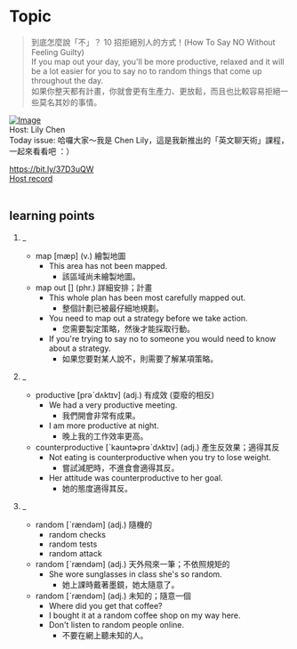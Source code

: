 # Topic

> 到底怎麼說「不」？ 10 招拒絕別人的方式！(How To Say NO Without Feeling Guilty) <br>
> If you map out your day, you'll be more productive, relaxed and it will be a lot easier for you to say no to random things that come up throughout the day. <br>
> 如果你整天都有計畫，你就會更有生產力、更放鬆，而且也比較容易拒絕一些莫名其妙的事情。 <br>

[![Image](https://cdn.voicetube.com/assets/thumbnails/u96muieBOD8.jpg)](https://www.youtube.com/embed/u96muieBOD8?rel=0&showinfo=0&cc_load_policy=0&controls=1&autoplay=1&iv_load_policy=3&playsinline=1&wmode=transparent&start=287&end=296&enablejsapi=1&origin=https://tw.voicetube.com&widgetid=1)<br>
Host: Lily Chen
<br>Today issue: 哈囉大家～我是 Chen Lily，這是我新推出的「英文聊天術」課程，一起來看看吧 ：）

https://bit.ly/37D3uQW
<br>
[Host record](https://cdn.voicetube.com/tmp/everyday_records/10204514181160229/3704.mp3)
<br><br>
## learning points
1. _
	* map [mæp] (v.) 繪製地圖
		- This area has not been mapped.
			+ 該區域尚未繪製地圖。
	* map out [] (phr.) 詳細安排；計畫
		- This whole plan has been most carefully mapped out.
			+ 整個計劃已被最仔細地規劃。
		- You need to map out a strategy before we take action.
			+ 您需要製定策略，然後才能採取行動。
		- If you're trying to say no to someone you would need to know about a strategy.
			+ 如果您要對某人說不，則需要了解某項策略。

2. _
	* productive [prəˋdʌktɪv] (adj.) 有成效 (耍廢的相反)
		- We had a very productive meeting.
			+ 我們開會非常有成果。
		- I am more productive at night.
			+ 晚上我的工作效率更高。
	* counterproductive [ˋkaʊntɚprəˋdʌktɪv] (adj.) 產生反效果；適得其反
		- Not eating is counterproductive when you try to lose weight.
			+ 嘗試減肥時，不進食會適得其反。
		- Her attitude was counterproductive to her goal.
			+ 她的態度適得其反。

3. _
	* random [ˋrændəm] (adj.) 隨機的
		- random checks
		- random tests
		- random attack
	* random [ˋrændəm] (adj.) 天外飛來一筆；不依照規矩的
		- She wore sunglasses in class she's so random.
			+ 她上課時戴著墨鏡，她太隨意了。
	* random [ˋrændəm] (adj.) 未知的；隨意一個
		- Where did you get that coffee?
		- I bought it at a random coffee shop on my way here.
		- Don't listen to random people online.
			+ 不要在網上聽未知的人。
